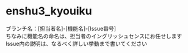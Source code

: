 enshu3_kyouiku
==============
ブランチ名：[担当者名]-[機能名]-[Issue番号]<br>
ちなみに機能名の命名は、担当者のイングリッシュセンスにお任せします<br>
Issue内の説明は、なるべく詳しい挙動まで書いてください<br>